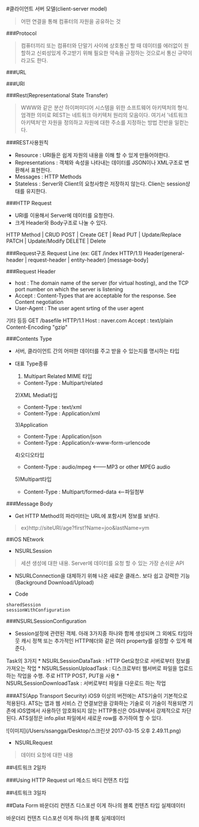 #클라이언트 서버 모델(client-server model)
> 어떤 연결을 통해 컴퓨터의 자원을 공유하는 것

###Protocol
> 컴퓨터끼리 또는 컴퓨터와 단말기 사이에 상호통신 할 때 데이터를 에러없이 원할하고 신뢰성있게 주고받기 위해 필요한 약속을 규정하는 것으로서 통신 규약이라고도 한다.

###URL
>

###URI
>


###Rest(Representational State Transfer)
> WWW와 같은 분산 하이퍼미디어 시스템을 위한 소프트웨어 아키텍처의 형식. 엄격한 의미로 REST는 네트워크 아키텍처 원리의 모음이다. 여기서 '네트워크 아키텍처'란 자원을 정의하고 자원에 대한 주소를 지정하는 방법 전반을 일컫는다.

###REST사용원칙
- Resource : URI들은 쉽게 자원의 내용을 이해 할 수 있게 만들어야한다.
- Representations : 객체와 속성을 나타내는 데이터를 JSON이나 XML구조로 변환해서 표현한다.
- Messages : HTTP Methods
- Stateless : Server와 Client의 요청사항은 저장하지 않는다. Clien는 session상태를 유지한다.

 
###HTTP Request
 - URI를 이용해서 Server에 데이터를 요청한다.
 - 크게 Header와 Body구조로 나눌 수 있다.
 
  HTTP Method | CRUD
  POST | Create
  GET | Read
  PUT | Update/Replace
  PATCH | Update/Modify
  DELETE | Delete
  
  
###Request구조
Request Line (ex: GET /index HTTP/1.1)
Header(general-header | request-header | entity-header)
[message-body]

###Request Header
* host : The domain name of the server (for virtual hosting), and the TCP port number on which the server is listening
* Accept : Content-Types that are acceptable for the response. See Content negotiation
* User-Agent : The user agent srting of the user agent

기타 등등	GET /basefile HTTP/1.1
		Host : naver.com
		Accept : text/plain
		Content-Encoding "gzip"
		
###Contents Type
- 서버, 클라이언트 간의 어떠한 데이터를 주고 받을 수 있는지를 명시하는 타입
- 대표 Type종류

	1) Multipart Related MIME 타입
	* Content-Type : Multipart/related
	
	2)XML Media타입
	* Content-Type : text/xml
	* Content-Type : Application/xml
	
	3)Application
	* Content-Type : Application/json
	* Content-Type : Application/x-www-form-urlencode
	
	4)오디오타입
	* Content-Type : audio/mpeg <---MP3 or other MPEG audio
	
	5)Multipart타입
	* Content-Type : Multipart/formed-data <--파일첨부

###Message Body
* Get HTTP Method의 파라미터는 URL에 포함시켜 정보를 보낸다.
> ex)http://siteURI/age?first?Name=joo&lastName=ym

##iOS NEtwork
* NSURLSession 

> 세션 생성에 대한 내용. Server에 데이터를 요청 할 수 있는 가장 손쉬운 API

- NSURLConnection을 대체하기 위해 나온 새로운 클래스. 보다 쉽고 강력한 기능 
(Background Download/Upload)

- Code

```
sharedSession
sessionWithConfiguration
```
###NSURLSessionConfiguration
- Session설정에 관련된 객체. 아래 3가지중 하나와 함께 생성되며 그 외에도 타임아웃 캐시 정책 또는 추가적인 HTTP헤더와 같은 여러 property를 설정할 수 있게 해준다.

Task의 3가지
	* NSURLSessionDataTask : HTTP Get요청으로 서버로부터 정보를 가져오는 작업
	* NSURLSessionUploadTask : 디스크로부터 웹서버로 파일을 업로드 하는 작업을 수행. 주로 HTTP POST, PUT을 사용
	* NSURLSessionDownloadTask : 서버로부터 파일을 다운로드 하는 작업
	
###ATS(App Transport Security)
iOS9 이상의 버전에는 ATS기술이 기본적으로 적용된다. ATS는 앱과 웹 서비스 간 연결보안을 강화하는 기술로 이 기술이 적용되면 기존에 iOS앱에서 사용하던 암호화되지 않는 HTTP통신은 OS내부에서 강제적으로 차단된다.
ATS설정은 info.plist  파일에서 새로운 row를 추가하여 할 수 있다.

![이미지](/Users/ssangga/Desktop/스크린샷 2017-03-15 오후 2.49.11.png)



* NSURLRequest

> 데이터 요청에 대한 내용


##네트워크 2일차

###Using HTTP Request
url
메소드
바디
컨텐츠 타입

##네트워크 3일차

##Data Form
바운더리
컨텐츠 디스포션		이게 하나의 블록
컨텐츠 타입
실제데이터

바운더리
컨텐츠 디스포션		이게 하나의 블록
실제데이터














 